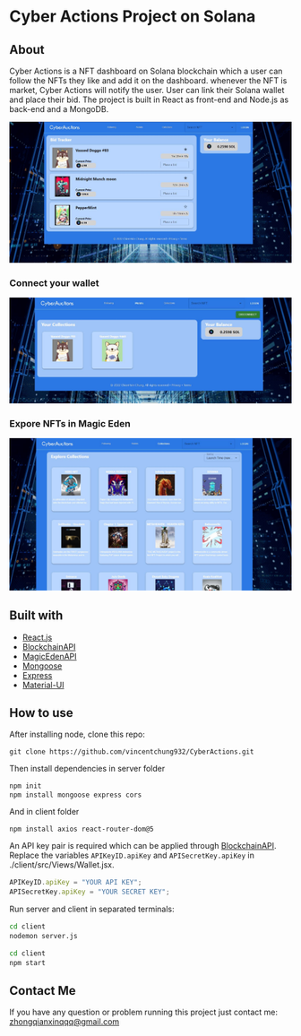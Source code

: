 # Cyber Actions Project on Solana

## About
Cyber Actions is a NFT dashboard on Solana blockchain which a user can follow the NFTs they like and add it on the dashboard. whenever the NFT is market, Cyber Actions will notify the user. User can link their Solana wallet and place their bid. The project is built in React as front-end and Node.js as back-end and a MongoDB.


![index_page_shot](./photo/index_screen_shot.JPG)

### Connect your wallet
![Wallet_page_shot](./photo/wallet_screen_shot.JPG)

### Expore NFTs in Magic Eden
![MagicEdenPage](./photo/collections_screen_shot.JPG)



## Built with

* [React.js](https://reactjs.org/)
* [BlockchainAPI](https://docs.blockchainapi.com/#section/About)
* [MagicEdenAPI](https://api.magiceden.dev/)
* [Mongoose](https://mongoosejs.com/docs/)
* [Express](https://expressjs.com/pt-br/)
* [Material-UI](https://github.com/mui/material-ui)

## How to use
After installing node, clone this repo:

```
git clone https://github.com/vincentchung932/CyberActions.git
````

Then install dependencies in server folder
```
npm init
npm install mongoose express cors
```
And in client folder
```
npm install axios react-router-dom@5
```

An API key pair is required which can be applied through [BlockchainAPI](https://docs.blockchainapi.com/#section/About). Replace the variables `APIKeyID.apiKey` and `APISecretKey.apiKey` in ./client/src/Views/Wallet.jsx.
```javascript
APIKeyID.apiKey = "YOUR API KEY";
APISecretKey.apiKey = "YOUR SECRET KEY";

```

Run server and client in separated terminals:

```bash
cd client
nodemon server.js
```

```bash
cd client
npm start
```

## Contact Me
If you have any question or problem running this project just contact me: [zhongqianxinqqq@gmail.com](mailto:zhongqianxinqqq@gmail.com)
